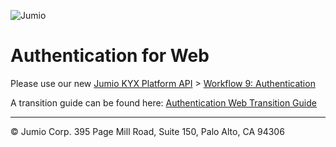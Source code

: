 ![Jumio](/images/Jumio-Authentication-Banner.png)

# Authentication for Web

Please use our new [Jumio KYX Platform API](/api-guide/api_guide.md) > [Workflow 9: Authentication](/api-guide/workflow_descriptions.md#workflow-9-authentication)

A transition guide can be found here: [Authentication Web Transition Guide](/api-guide/transition-guide-authentication-web.md)


---
&copy; Jumio Corp. 395 Page Mill Road, Suite 150, Palo Alto, CA 94306
